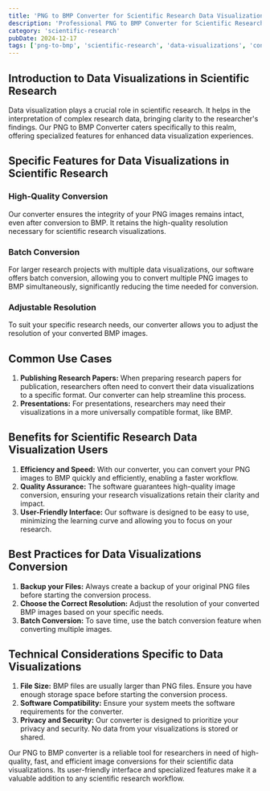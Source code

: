 ```yaml
---
title: 'PNG to BMP Converter for Scientific Research Data Visualizations'
description: 'Professional PNG to BMP Converter for Scientific Research Data Visualizations. Optimized for Scientific Research data visualizations workflows.'
category: 'scientific-research'
pubDate: 2024-12-17
tags: ['png-to-bmp', 'scientific-research', 'data-visualizations', 'conversion']
---
```


## Introduction to Data Visualizations in Scientific Research

Data visualization plays a crucial role in scientific research. It helps in the interpretation of complex research data, bringing clarity to the researcher's findings. Our PNG to BMP Converter caters specifically to this realm, offering specialized features for enhanced data visualization experiences.

## Specific Features for Data Visualizations in Scientific Research

### High-Quality Conversion
Our converter ensures the integrity of your PNG images remains intact, even after conversion to BMP. It retains the high-quality resolution necessary for scientific research visualizations.

### Batch Conversion
For larger research projects with multiple data visualizations, our software offers batch conversion, allowing you to convert multiple PNG images to BMP simultaneously, significantly reducing the time needed for conversion.

### Adjustable Resolution
To suit your specific research needs, our converter allows you to adjust the resolution of your converted BMP images.

## Common Use Cases

1. **Publishing Research Papers:** When preparing research papers for publication, researchers often need to convert their data visualizations to a specific format. Our converter can help streamline this process.
2. **Presentations:** For presentations, researchers may need their visualizations in a more universally compatible format, like BMP. 

## Benefits for Scientific Research Data Visualization Users

1. **Efficiency and Speed:** With our converter, you can convert your PNG images to BMP quickly and efficiently, enabling a faster workflow.
2. **Quality Assurance:** The software guarantees high-quality image conversion, ensuring your research visualizations retain their clarity and impact.
3. **User-Friendly Interface:** Our software is designed to be easy to use, minimizing the learning curve and allowing you to focus on your research.

## Best Practices for Data Visualizations Conversion

1. **Backup your Files:** Always create a backup of your original PNG files before starting the conversion process.
2. **Choose the Correct Resolution:** Adjust the resolution of your converted BMP images based on your specific needs.
3. **Batch Conversion:** To save time, use the batch conversion feature when converting multiple images.

## Technical Considerations Specific to Data Visualizations

1. **File Size:** BMP files are usually larger than PNG files. Ensure you have enough storage space before starting the conversion process.
2. **Software Compatibility:** Ensure your system meets the software requirements for the converter.
3. **Privacy and Security:** Our converter is designed to prioritize your privacy and security. No data from your visualizations is stored or shared. 

Our PNG to BMP converter is a reliable tool for researchers in need of high-quality, fast, and efficient image conversions for their scientific data visualizations. Its user-friendly interface and specialized features make it a valuable addition to any scientific research workflow.